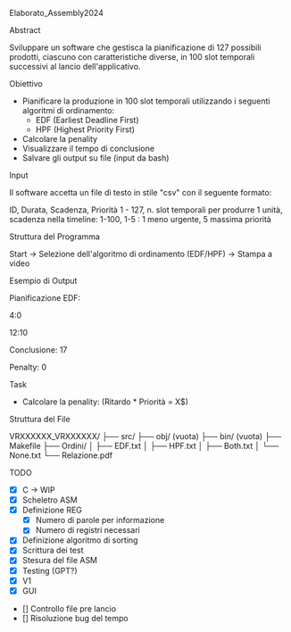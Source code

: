 Elaborato_Assembly2024

Abstract

Sviluppare un software che gestisca la pianificazione di 127 possibili prodotti, ciascuno con caratteristiche diverse, in 100 slot temporali successivi al lancio dell'applicativo.

Obiettivo

- Pianificare la produzione in 100 slot temporali utilizzando i seguenti algoritmi di ordinamento:
  - EDF (Earliest Deadline First)
  - HPF (Highest Priority First)
- Calcolare la penality
- Visualizzare il tempo di conclusione
- Salvare gli output su file (input da bash)

Input

Il software accetta un file di testo in stile "csv" con il seguente formato:

ID, Durata, Scadenza, Priorità
1 - 127, n. slot temporali per produrre 1 unità, scadenza nella timeline: 1-100, 1-5 : 1 meno urgente, 5 massima priorità

Struttura del Programma

Start → Selezione dell'algoritmo di ordinamento (EDF/HPF) → Stampa a video

Esempio di Output

Pianificazione EDF:

4:0

12:10

Conclusione: 17

Penalty: 0

Task

- Calcolare la penality: (Ritardo * Priorità = X$)

Struttura del File

VRXXXXXX_VRXXXXXX/
├── src/
├── obj/ (vuota)
├── bin/ (vuota)
├── Makefile
├── Ordini/
│   ├── EDF.txt
│   ├── HPF.txt
│   ├── Both.txt
│   └── None.txt
└── Relazione.pdf

TODO

- [X] C → WIP
- [X] Scheletro ASM
- [X] Definizione REG
  - [X] Numero di parole per informazione
  - [X] Numero di registri necessari
- [X] Definizione algoritmo di sorting
- [X] Scrittura dei test
- [X] Stesura del file ASM
- [X] Testing (GPT?)
- [X] V1
- [X] GUI
- [] Controllo file pre lancio
- [] Risoluzione bug del tempo